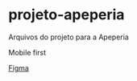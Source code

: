 # projeto-apeperia
Arquivos do projeto para a Apeperia

Mobile first

[Figma](https://www.figma.com/file/FidBn9f7BoBCoEs19EzbUD/Apeperia-Mobile-First)